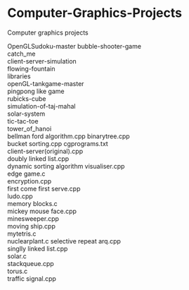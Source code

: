 # Computer-Graphics-Projects
Computer graphics projects


OpenGLSudoku-master
bubble-shooter-game 	
	catch_me 	
	client-server-simulation 	
	flowing-fountain 	
	libraries 	
	openGL-tankgame-master 	
	pingpong like game 	
	rubicks-cube 	
	simulation-of-taj-mahal 	
	solar-system 	
	tic-tac-toe 	
	tower_of_hanoi 	
	bellman ford algorithm.cpp 
	binarytree.cpp 	
	bucket sorting.cpp 
	cgprograms.txt 	
	client-server(original).cpp 	
	doubly linked list.cpp 	
	dynamic sorting algorithm visualiser.cpp 	
	edge game.c 	
	encryption.cpp 	
	first come first serve.cpp 	
	ludo.cpp 	
	memory blocks.c 	
	mickey mouse face.cpp 	
	minesweeper.cpp 	
	moving ship.cpp 	
	mytetris.c 	
	nuclearplant.c 
	selective repeat arq.cpp 	
	singlly linked list.cpp 	
	solar.c 	
	stackqueue.cpp 	
	torus.c 	
	traffic signal.cpp
